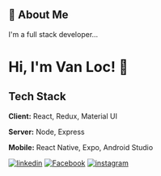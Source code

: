 ## 🚀 About Me
I'm a full stack developer...

# Hi, I'm Van Loc! 👋

## Tech Stack

**Client:** React, Redux, Material UI

**Server:** Node, Express

**Mobile:** React Native, Expo, Android Studio 


[![linkedin](https://img.shields.io/badge/In-1DA1F2?style=for-the-badge&logo=linkedin&logoColor=white)](https://www.linkedin.com/in/linkedlocnv14/)
[![Facebook](https://img.shields.io/badge/Fb-0A66C2?style=for-the-badge&logo=facebook&logoColor=white)](https://facebook.com/fb.nqvnlc)
[![instagram](https://img.shields.io/badge/IG-FE016A?style=for-the-badge&logo=instagram&logoColor=white)](https://www.instagram/_ins.nqvnlc)

<!---
github-nqvnlc/github-nqvnlc is a ✨ special ✨ repository because its `README.md` (this file) appears on your GitHub profile.
You can click the Preview link to take a look at your changes.
--->
